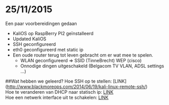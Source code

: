 # 25/11/2015

Een paar voorbereidingen gedaan
- KaliOS op RaspBerry PI2 geïnstalleerd
- Updated KaliOS
- SSH geconfigureerd
- eth0 geconfigureerd met static ip
- Een oude router terug tot leven gebracht om er wat mee te spelen. 
  - WLAN geconfigureerd => SSID (TinneBrecht) WEP (cisco)
  - Onnodige dingen uitgeschakeld (Belgacom TV VLAN, ADSL settings ...)


##Wat hebben we geleerd?
Hoe SSH op te stellen: [LINK] (http://www.blackmoreops.com/2014/06/19/kali-linux-remote-ssh/) </br>
Hoe te veranderen van DHCP naar statisch ip: [LINK](http://solutionsatexperts.com/ip-address-configuration-in-kali-linux/) </br>
Hoe een netwerk interface uit te schakelen: [LINK](http://superuser.com/a/924715)
